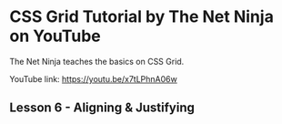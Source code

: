 # CSS Grid Tutorial by The Net Ninja on YouTube

The Net Ninja teaches the basics on CSS Grid.

YouTube link: https://youtu.be/x7tLPhnA06w

## Lesson 6 - Aligning & Justifying